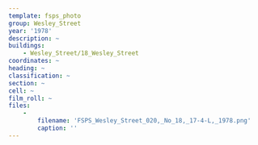 ```yaml
---
template: fsps_photo
group: Wesley_Street
year: '1978'
description: ~
buildings:
    - Wesley_Street/18_Wesley_Street
coordinates: ~
heading: ~
classification: ~
section: ~
cell: ~
film_roll: ~
files:
    -
        filename: 'FSPS_Wesley_Street_020,_No_18,_17-4-L,_1978.png'
        caption: ''
---
```

